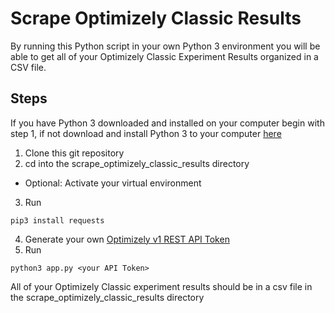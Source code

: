 # Scrape Optimizely Classic Results
By running this Python script in your own Python 3 environment you will be able to get all of your Optimizely Classic Experiment Results organized in a CSV file.

## Steps
If you have Python 3 downloaded and installed on your computer begin with step 1, if not download and install Python 3 to your computer [here](https://www.python.org/downloads/)
1. Clone this git repository
2. cd into the scrape_optimizely_classic_results directory
* Optional: Activate your virtual environment
3. Run
```
pip3 install requests
```
4. Generate your own [Optimizely v1 REST API Token](https://help.optimizely.com/Integrate_Other_Platforms/Generate_an_API_token_in_Optimizely_Classic)
5. Run
```
python3 app.py <your API Token>
```

All of your Optimizely Classic experiment results should be in a csv file in the scrape_optimizely_classic_results directory
